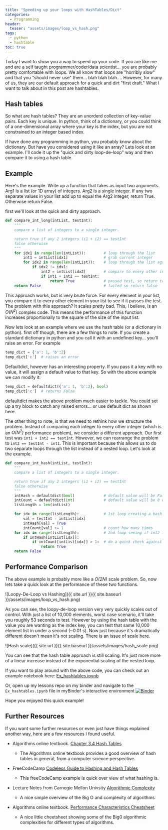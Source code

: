 ```yaml
---
title: "Speeding up your loops with HashTables/Dict"
categories:
  - Programming
header:
  teaser: "assets/images/loop_vs_hash.png"
tags:
  - python
  - hashtable
toc: true
---
```


Today I want to show you a way to speed up your code. If you are like me and are a self taught programmer/coder/data scientist... you are probably pretty comfortable with loops. We all know that loops are "horribly slow" and that you "should never use" them... blah blah blah.... However, for many of us, they are our default approach for a quick and dirt "first draft." What I want to talk about in this post are hashtables.

## Hash tables

So what are hash tables? They are an unorderd collection of key-value pairs. Each key is unique. In python, think of a dictionary, or you could think of a one-dimensional array where your key is the index, but you are not constrained to an integer based index.

If have done any programming in python, you probably know about the dictionary. But have you considered using it like an array? Lets look at an example. I'll code it up the "quick and dirty loop-de-loop" way and then compare it to using a hash table.

## Example

Here's the example. Write up a function that takes as input two arguments. Arg1 is a list (or 1D array) of integers. Arg2 is a single integer. If any two separate values in your list add up to equal the Arg2 integer, return True. Otherwise return False.

first we'll look at the quick and dirty approach.

```python
def compare_int_long(intList, testInt):
    """
    compare a list of integers to a single integer.

    return true if any 2 integers (i1 + i2) == testInt
    false otherwise
    """
    for idx1 in range(len(intList)):        # loop through the list
        int1 = intList[idx1]                # grab current integer
        for idx2 in range(len(intList)):    # loop through the list again
            if idx2 != idx1:
                int2 = intList[idx2]        # compare to every other integer
                if int1 + int2 == testInt:
                    return True             # passed test, so return true
    return False                            # failed so return false
```

This approach works, but is very brute force. For every element in your list, you compare it to every other element in your list to see if it passes the test. The problem with this approach? It scales pretty bad. This, I believe, is an *O(N<sup>2</sup>)* complex code. This means the performance of this function increases proportionally to the square of the size of the input list.

Now lets look at an example where we use the hash table (or a dictionary in python). first off though, there are a few things to note. If you create a standard dictionary in python and you call it with an undefined key... you'll raise an error. For example

```python
temp_dict = {'a': 1, 'b':2}
temp_dict['c']  # raises an error
```

Defaultdict, however has an interesting property. If you pass it a key with no value, it will assign a default value to that key. So with the above example we can modify it:

```python
temp_dict = defaultdict({'a': 1, 'b':2}, bool)
temp_dict['c']  # returns False
```

defaultdict makes the above problem much easier to tackle. You could set up a try block to catch any raised errors... or use default dict as shown here.

The other thing to note, is that we need to rethink how we structure the problem. Instead of comparing each integer to every other integer (which is an *O(N<sup>2</sup>)* performance problem), we consider a different approach. Our first test was `int1 + int2 == testInt`. However, we can rearrange the problem to `int2 == testInt - int1`. This is important because this allows us to do two separate loops through the list instead of a nested loop. Let's look at the example.

```python
def compare_int_hash(intList, testInt):
    """
    compare a list of integers to a single integer.

    return true if any 2 integers (i1 + i2) == testInt
    false otherwise
    """
    intHash = defaultdict(bool)             # default value will be False
    intCount = defaultdict(int)             # default value will be 0 which is usefull for counting
    listLength = len(intList)

    for idx in range(listLength):           # 1st loop creating a hash table with the key being testInt - int1 and the value being True
        val = testInt - intList[idx]
        intHash[val] = True
        intCount[val] += 1                  # count how many times
    for idx in range(listLength):           # 2nd loop seeing if int2 is found in the hashtable
        if intHash[intList[idx]]:
            if intCount[intList[idx]] > 1:  # do a quick check against the count so we know if we there are 2 values or if we just happen to have a single value that's half the testInt
                return True
    return False
```

## Performance Comparison

The above example is probably more like a *O(2N)* scale problem. So, now lets take a quick look at the performance of these two functions.

![Loopy-De-Loop vs Hashing]({{ site.url }}{{ site.baseurl }}/assets/images/loop_vs_hash.png)

As you can see, the loopy-de-loop version very very quickly scales out of control. With just a list of 10,000 elements, worst case scenario, it'll take you roughly 53 seconds to test. However by using the hash table with the value you are wanting as the index key, you can test that same 10,000 element list in under a second (~0.01 s). Now just because it's dramatically different doesn't mean it's not scaling. There is an issue of scale here.

![Hash scale]({{ site.url }}{{ site.baseurl }}/assets/images/hash_scale.png)

You can see that the hash table approach is still scaling. It's just more more of a linear increase instead of the exponential scaling of the nested loop.

If you want to play around with the above code, you can check out an example notebook here: [Ex_hashtables.ipynb](https://github.com/tyleracorn/lessons/blob/master/Ex_Hashtables.ipynb)

Or, open up my lessons repo on my binder and navigate to the `Ex_hashtables.ipynb` file in myBinder's interactive environment
[![Binder](https://mybinder.org/badge_logo.svg)](https://mybinder.org/v2/gh/tyleracorn/lessons/master)

Hope you enjoyed this quick example!

## Further Resources

If you want some further resources or even just have things explained another way, here are a few resources I found useful.

* Algorithms online textbook.  [Chapter 3.4 Hash Tables](https://algs4.cs.princeton.edu/34hash/)
  * The Algorithms online textbook provides a good overview of hash tables in general, from a computer science perspective.

* FreeCodeCamp [Codeless Guide to Hashing and Hash Tables](https://www.freecodecamp.org/news/the-codeless-guide-to-hash/)
  * This freeCodeCamp example is quick over view of what hashing is.

* Lecture Notes from Carnegie Mellon Univsity [Algorithmic Complexity](https://www.cs.cmu.edu/~adamchik/15-121/lectures/Algorithmic%20Complexity/complexity.html)
  * A nice simple overview of the Big O and complexity of algorithms

* Algorithms online textbook. [Performance Characteristics Cheatsheet](https://algs4.cs.princeton.edu/cheatsheet/)
  * A nice little cheetsheet showing some of the Big0 algorithmic complexities for different types of algorithms.
